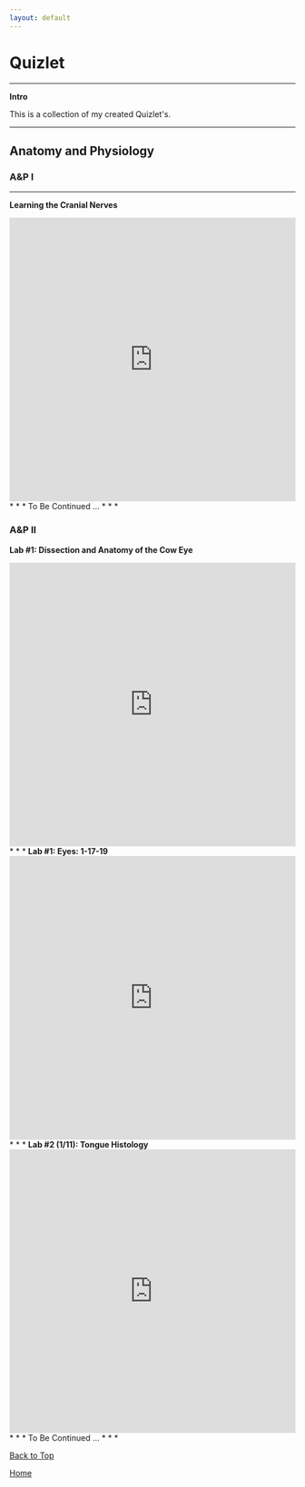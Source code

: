```yaml
---
layout: default
---
```

# Quizlet

* * * 

<b> Intro </b>

This is a collection of my created Quizlet's.

* * *

## Anatomy and Physiology

### A&P I
* * *
<b> Learning the Cranial Nerves </b>
<iframe src="https://quizlet.com/348624045/match/embed" height="500" width="100%" style="border:0"></iframe>
* * *
To Be Continued ...
* * *

### A&P II

<b> Lab #1: Dissection and Anatomy of the Cow Eye </b>
<iframe src="https://quizlet.com/358999868/flashcards/embed?i=1g0qy1&x=1jj1" height="500" width="100%" style="border:0"></iframe>
* * *
<b> Lab #1: Eyes: 1-17-19 </b>
<iframe src="https://quizlet.com/360703927/flashcards/embed?i=1g0qy1&x=1jj1" height="500" width="100%" style="border:0"></iframe>
* * *
<b> Lab #2 (1/11): Tongue Histology </b>
<iframe src="https://quizlet.com/362938038/match/embed?i=1g0qy1&x=1jj1" height="500" width="100%" style="border:0"></iframe>
* * *
To Be Continued ...
* * *

<a href="https://shea08.github.io/quizlet">Back to Top</a>

[Home](./)
